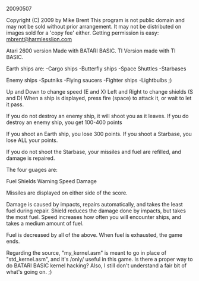 20090507

Copyright (C) 2009 by Mike Brent
This program is not public domain and may
not be sold without prior arrangement.
It may not be distributed on images sold
for a 'copy fee' either.
Getting permission is easy: mbrent@harmlesslion.com

Atari 2600 version Made with BATARI BASIC.
TI Version made with TI BASIC.

Earth ships are:
-Cargo ships
-Butterfly ships
-Space Shuttles
-Starbases

Enemy ships
-Sputniks
-Flying saucers
-Fighter ships
-Lightbulbs ;)

Up and Down to change speed (E and X)
Left and Right to change shields (S and D)
When a ship is displayed, press fire (space) to attack it, or wait to let it pass.

If you do not destroy an enemy ship, it will shoot you as it leaves.
If you do destroy an enemy ship, you get 100-400 points

If you shoot an Earth ship, you lose 300 points.
If you shoot a Starbase, you lose ALL your points.

If you do not shoot the Starbase, your missiles and fuel are refilled, and damage is repaired.

The four guages are:

Fuel   Shields
  Warning
Speed  Damage

Missiles are displayed on either side of the score.

Damage is caused by impacts, repairs automatically, and takes the least fuel during repair.
Shield reduces the damage done by impacts, but takes the most fuel.
Speed increases how often you will encounter ships, and takes a medium amount of fuel.

Fuel is decreased by all of the above. When fuel is exhausted, the game ends.

Regarding the source, "my_kernel.asm" is meant to go in place of "std_kernel.asm",
and it's /only/ useful in this game. Is there a proper way to do BATARI BASIC kernel
hacking? Also, I still don't understand a fair bit of what's going on. ;)
